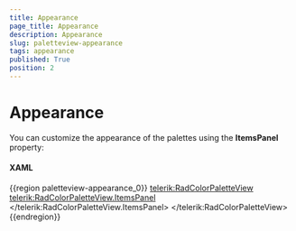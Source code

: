 ```yaml
---
title: Appearance
page_title: Appearance
description: Appearance
slug: paletteview-appearance
tags: appearance
published: True
position: 2
---
```


# Appearance

You can customize the appearance of the palettes using the __ItemsPanel__ property:

#### __XAML__

{{region paletteview-appearance_0}}
	<telerik:RadColorPaletteView>
	 <telerik:RadColorPaletteView.ItemsPanel>
	  <ItemsPanelTemplate>
	   <StackPanel Orientation="Horizontal" />
	  </ItemsPanelTemplate>
	 </telerik:RadColorPaletteView.ItemsPanel>
	</telerik:RadColorPaletteView>
{{endregion}}
